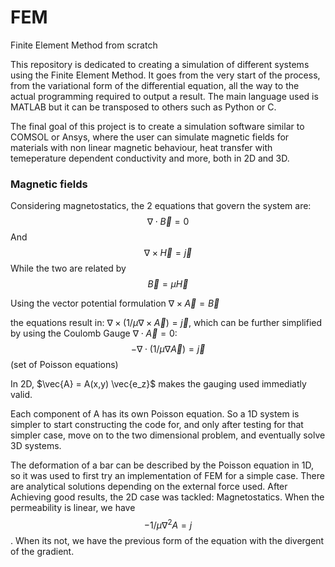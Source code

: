 # FEM
Finite Element Method from scratch

This repository is dedicated to creating a simulation of different systems using the Finite Element Method.
It goes from the very start of the process, from the variational form of the differential equation, all the way to the actual programming required to output a result. The main language used is MATLAB but it can be transposed to others such as Python or C.

The final goal of this project is to create a simulation software similar to COMSOL or Ansys, where the user can simulate magnetic fields for materials with non linear magnetic behaviour, heat transfer with temeperature dependent conductivity and more, both in 2D and 3D.

### Magnetic fields
Considering magnetostatics, the 2 equations that govern the system are:
$$\nabla \cdot \vec{B} = 0$$
And
$$\nabla \times \vec{H} = \vec{j}$$
While the two are related by
$$\vec{B} = \mu \vec{H}$$

Using the vector potential formulation $\nabla \times \vec{A} = \vec{B}$

the equations result in: $\nabla \times ( 1/\mu \nabla \times \vec{A} ) = \vec{j}$, which can be further simplified by using the Coulomb Gauge $\nabla \cdot \vec{A} = 0$:
$$-\nabla \cdot (1/\mu \nabla \vec{A}) = \vec{j}$$ (set of Poisson equations)

In 2D, $\vec{A} = A(x,y) \vec{e_z}$ makes the gauging used immediatly valid.

Each component of A has its own Poisson equation. So a 1D system is simpler to start constructing the code for, and only after testing for that simpler case, move on to the two dimensional problem, and eventually solve 3D systems.

The deformation of a bar can be described by the Poisson equation in 1D, so it was used to first try an implementation of FEM for a simple case. There are analytical solutions depending on the external force used. After Achieving good results, the 2D case was tackled: Magnetostatics. When the permeability is linear, we have $$- 1/\mu \nabla^2  A = j$$. When its not, we have the previous form of the equation with the divergent of the gradient.
